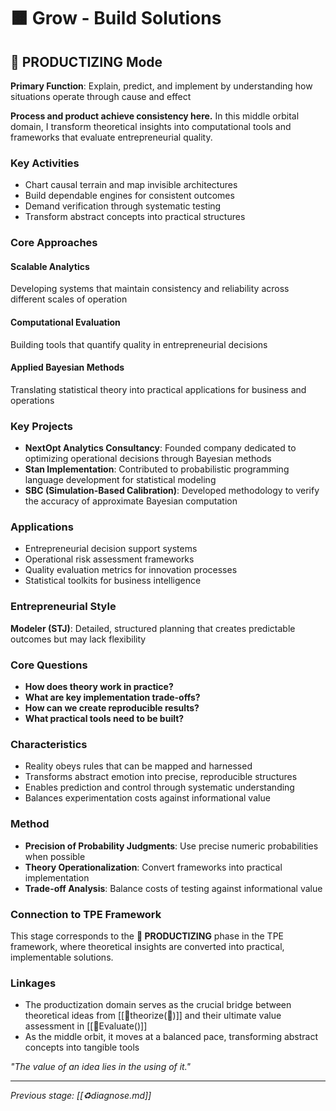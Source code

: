 # 🟧 Grow - Build Solutions

## 📐 PRODUCTIZING Mode

**Primary Function**: Explain, predict, and implement by understanding how situations operate through cause and effect

**Process and product achieve consistency here.** In this middle orbital domain, I transform theoretical insights into computational tools and frameworks that evaluate entrepreneurial quality.

### Key Activities
- Chart causal terrain and map invisible architectures
- Build dependable engines for consistent outcomes
- Demand verification through systematic testing
- Transform abstract concepts into practical structures

### Core Approaches

#### **Scalable Analytics**
Developing systems that maintain consistency and reliability across different scales of operation

#### **Computational Evaluation**
Building tools that quantify quality in entrepreneurial decisions

#### **Applied Bayesian Methods**
Translating statistical theory into practical applications for business and operations

### Key Projects

- **NextOpt Analytics Consultancy**: Founded company dedicated to optimizing operational decisions through Bayesian methods
- **Stan Implementation**: Contributed to probabilistic programming language development for statistical modeling
- **SBC (Simulation-Based Calibration)**: Developed methodology to verify the accuracy of approximate Bayesian computation

### Applications

- Entrepreneurial decision support systems
- Operational risk assessment frameworks
- Quality evaluation metrics for innovation processes
- Statistical toolkits for business intelligence

### Entrepreneurial Style
**Modeler (STJ)**: Detailed, structured planning that creates predictable outcomes but may lack flexibility

### Core Questions
- **How does theory work in practice?**
- **What are key implementation trade-offs?**
- **How can we create reproducible results?**
- **What practical tools need to be built?**

### Characteristics
- Reality obeys rules that can be mapped and harnessed
- Transforms abstract emotion into precise, reproducible structures
- Enables prediction and control through systematic understanding
- Balances experimentation costs against informational value

### Method
- **Precision of Probability Judgments**: Use precise numeric probabilities when possible
- **Theory Operationalization**: Convert frameworks into practical implementation
- **Trade-off Analysis**: Balance costs of testing against informational value

### Connection to TPE Framework
This stage corresponds to the **📐 PRODUCTIZING** phase in the TPE framework, where theoretical insights are converted into practical, implementable solutions.

### Linkages
- The productization domain serves as the crucial bridge between theoretical ideas from [[💭theorize(💸)]] and their ultimate value assessment in [[💸Evaluate()]]
- As the middle orbit, it moves at a balanced pace, transforming abstract concepts into tangible tools

_"The value of an idea lies in the using of it."_

---

*Previous stage: [[♻️diagnose.md]]*